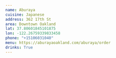 ```yaml
---
name: Aburaya
cuisine: Japanese
address: 362 17th St
area: Downtown Oakland
lat: 37.80601845101875
lon: -122.26759339833458
phone: "+15106031040"
menu: https://aburayaoakland.com/aburaya/order
drinks: True
---
```

